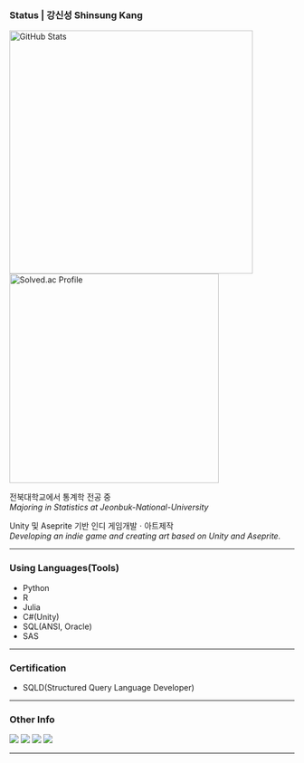 ### **Status | 강신성 Shinsung Kang**

<a target="_blank"> <img src="https://github-readme-stats.vercel.app/api?username=HollyRiver&show_icons=true&theme=cobalt" alt="GitHub Stats" width=430> </a> <a href="https://solved.ac/hcssk2800" target="_blank"> <img src="http://mazassumnida.wtf/api/v2/generate_badge?boj=hcssk2800" alt="Solved.ac Profile" width=370> </a> 

전북대학교에서 통계학 전공 중 <br> *Majoring in Statistics at Jeonbuk-National-University*

Unity 및 Aseprite 기반 인디 게임개발ㆍ아트제작 <br> *Developing an indie game and creating art based on Unity and Aseprite.*

---

### Using Languages(Tools)

* Python
* R
* Julia
* C#(Unity)
* SQL(ANSI, Oracle)
* SAS

---

### Certification

* SQLD(Structured Query Language Developer)

---

### Other Info

<a href="https://velog.io/@hollyriver/posts" target="_blank"><img src="https://img.shields.io/badge/Velog-5f5a63?style=for-the-badge&logo=velog&logoColor=black&color=snow"></a> <a href="https://hollyriver.github.io/RiverFlow/" target="_blank"><img src="https://img.shields.io/badge/GitHub_pages-5f5a63?style=for-the-badge&logo=github&logoColor=white"></a>  <a href="https://blog.naver.com/hc_ssk2800" target="_blank"><img src="https://img.shields.io/badge/NAVER_blog-1dde30?style=for-the-badge&logo=Naver&logoColor=white"></a>  <a href="https://blog.munpia.com/hc_dealer" target="_blank"><img src="https://img.shields.io/badge/Munpia_Library-4287f5?style=for-the-badge&logo=GitBook&logoColor=white"></a>

---
